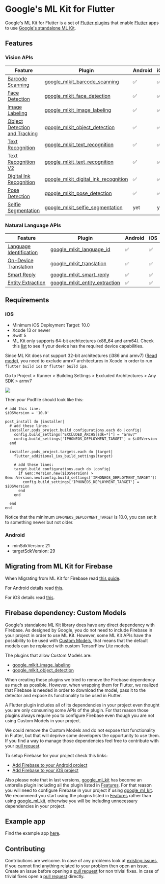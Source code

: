 # Google's ML Kit for Flutter

Google's ML Kit for Flutter is a set of [Flutter plugins](https://flutter.io/platform-plugins/) that enable [Flutter](https://flutter.dev) apps to use [Google's standalone ML Kit](https://developers.google.com/ml-kit).

## Features

### Vision APIs

| Feature                                                                                       | Plugin | Android | iOS |
|-----------------------------------------------------------------------------------------------|--------|---------|-----|
|[Barcode Scanning](https://developers.google.com/ml-kit/vision/barcode-scanning)               | [google\_mlkit\_barcode\_scanning](https://github.com/bharat-biradar/Google-Ml-Kit-plugin/tree/master/packages/google_mlkit_barcode_scanning)                | ✅ | ✅ |
|[Face Detection](https://developers.google.com/ml-kit/vision/face-detection)                   | [google\_mlkit\_face\_detection](https://github.com/bharat-biradar/Google-Ml-Kit-plugin/tree/master/packages/google_mlkit_face_detection)                    | ✅ | ✅ |
|[Image Labeling](https://developers.google.com/ml-kit/vision/image-labeling)                   | [google\_mlkit\_image\_labeling](https://github.com/bharat-biradar/Google-Ml-Kit-plugin/tree/master/packages/google_mlkit_image_labeling)                    | ✅ | ✅ |
|[Object Detection and Tracking](https://developers.google.com/ml-kit/vision/object-detection)  | [google\_mlkit\_object\_detection](https://github.com/bharat-biradar/Google-Ml-Kit-plugin/tree/master/packages/google_mlkit_object_detection)                | ✅ | ✅ |
|[Text Recognition](https://developers.google.com/ml-kit/vision/text-recognition)               | [google\_mlkit\_text\_recognition](https://github.com/bharat-biradar/Google-Ml-Kit-plugin/tree/master/packages/google_mlkit_text_recognition)                | ✅ | ✅ |
|[Text Recognition V2](https://developers.google.com/ml-kit/vision/text-recognition/v2)         | [google\_mlkit\_text\_recognition](https://github.com/bharat-biradar/Google-Ml-Kit-plugin/tree/master/packages/google_mlkit_text_recognition)                | ✅ | ✅ |
|[Digital Ink Recognition](https://developers.google.com/ml-kit/vision/digital-ink-recognition) | [google\_mlkit\_digital\_ink\_recognition](https://github.com/bharat-biradar/Google-Ml-Kit-plugin/tree/master/packages/google_mlkit_digital_ink_recognition) | ✅ | ✅ |
|[Pose Detection](https://developers.google.com/ml-kit/vision/pose-detection)                   | [google\_mlkit\_pose\_detection](https://github.com/bharat-biradar/Google-Ml-Kit-plugin/tree/master/packages/google_mlkit_pose_detection)                    | ✅ | ✅ |
|[Selfie Segmentation](https://developers.google.com/ml-kit/vision/selfie-segmentation)         | [google\_mlkit\_selfie\_segmentation](https://github.com/bharat-biradar/Google-Ml-Kit-plugin/tree/master/packages/google_mlkit_selfie_segmentation)          | yet | yet |

### Natural Language APIs

| Feature                                                                                       | Plugin | Android | iOS |
|-----------------------------------------------------------------------------------------------|--------|---------|-----|
|[Language Identification](https://developers.google.com/ml-kit/language/identification)        | [google\_mlkit\_language\_id](https://github.com/bharat-biradar/Google-Ml-Kit-plugin/tree/master/packages/google_mlkit_language_id)                | ✅ | ✅ |
|[On-Device Translation](https://developers.google.com/ml-kit/language/translation)             | [google\_mlkit\_translation](https://github.com/bharat-biradar/Google-Ml-Kit-plugin/tree/master/packages/google_mlkit_translation)                 | ✅ | ✅ |
|[Smart Reply](https://developers.google.com/ml-kit/language/smart-reply)                       | [google\_mlkit\_smart\_reply](https://github.com/bharat-biradar/Google-Ml-Kit-plugin/tree/master/packages/google_mlkit_smart_reply)                | ✅ | ✅ |
|[Entity Extraction](https://developers.google.com/ml-kit/language/entity-extraction)           | [google\_mlkit\_entity\_extraction](https://github.com/bharat-biradar/Google-Ml-Kit-plugin/tree/master/packages/google_mlkit_entity_extraction)    | ✅ | ✅ |

## Requirements

### iOS

- Minimum iOS Deployment Target: 10.0
- Xcode 13 or newer
- Swift 5
- ML Kit only supports 64-bit architectures (x86_64 and arm64). Check this [list](https://developer.apple.com/support/required-device-capabilities/) to see if your device has the required device capabilities.

Since ML Kit does not support 32-bit architectures (i386 and armv7) ([Read mode](https://developers.google.com/ml-kit/migration/ios)), you need to exclude amrv7 architectures in Xcode in order to run `flutter build ios` or `flutter build ipa`.

Go to Project > Runner > Building Settings > Excluded Architectures > Any SDK > armv7

![](https://github.com/bharat-biradar/Google-Ml-Kit-plugin/blob/master/resources/build_settings_01.png)

Then your Podfile should look like this:

```
# add this line:
$iOSVersion = '10.0'

post_install do |installer|
  # add these lines:
  installer.pods_project.build_configurations.each do |config|
    config.build_settings["EXCLUDED_ARCHS[sdk=*]"] = "armv7"
    config.build_settings['IPHONEOS_DEPLOYMENT_TARGET'] = $iOSVersion
  end
  
  installer.pods_project.targets.each do |target|
    flutter_additional_ios_build_settings(target)
    
    # add these lines:
    target.build_configurations.each do |config|
      if Gem::Version.new($iOSVersion) > Gem::Version.new(config.build_settings['IPHONEOS_DEPLOYMENT_TARGET'])
        config.build_settings['IPHONEOS_DEPLOYMENT_TARGET'] = $iOSVersion
      end
    end
    
  end
end
```

Notice that the minimum `IPHONEOS_DEPLOYMENT_TARGET` is 10.0, you can set it to something newer but not older.

### Android

- minSdkVersion: 21
- targetSdkVersion: 29

## Migrating from ML Kit for Firebase

When Migrating from ML Kit for Firebase read [this guide](https://developers.google.com/ml-kit/migration). 

For Android details read [this](https://developers.google.com/ml-kit/migration/android). 

For iOS details read [this](https://developers.google.com/ml-kit/migration/ios).

## Firebase dependency: Custom Models

Google's standalone ML Kit library does have any direct dependency with Firebase. As designed by Google, you do not need to include Firebase in your project in order to use ML Kit. However, some ML Kit APIs have the possibility to be used with [Custom Models](https://developers.google.com/ml-kit/custom-models), that means that the default models can be replaced with custom TensorFlow Lite models.

The plugins that allow Custom Models are:

- [google\_mlkit\_image\_labeling](https://github.com/bharat-biradar/Google-Ml-Kit-plugin/tree/master/packages/google_mlkit_image_labeling)
- [google\_mlkit\_object\_detection](https://github.com/bharat-biradar/Google-Ml-Kit-plugin/tree/master/packages/google_mlkit_object_detection)

When creating these plugins we tried to remove the Firebase dependency as much as possible. However, when wrapping them for Flutter, we realized that Firebase is needed in order to download the model, pass it to the detector and expose its functionality to be used in Flutter.

A Flutter plugin includes all of its dependencies in your project even thought you are only consuming some APIs of the plugin. For that reason those plugins always require you to configure Firebase even though you are not using Custom Models in your project.

We could remove the Custom Models and do not expose that functionality in Flutter, but that will deprive some developers the opportunity to use them. If you find a way to manage those dependencies feel free to contribute with your [pull request](https://github.com/bharat-biradar/Google-Ml-Kit-plugin/pulls).

To setup Firebase for your project check this links:

- [Add Firebase to your Android project](https://firebase.google.com/docs/android/setup)
- [Add Firebase to your iOS project](https://firebase.google.com/docs/ios/setup)

Also please note that in last versions, [google\_ml\_kit](https://github.com/bharat-biradar/Google-Ml-Kit-plugin/tree/master/packages/google_ml_kit) has become an umbrella plugin including all the plugin listed in [Features](#features). For that reason you will need to configure Firebase in your project if using [google\_ml\_kit](https://github.com/bharat-biradar/Google-Ml-Kit-plugin/tree/master/packages/google_ml_kit). We recommend you start using the plugins listed in [Features](#features) rather than using [google\_ml\_kit](https://github.com/bharat-biradar/Google-Ml-Kit-plugin/tree/master/packages/google_ml_kit), otherwise you will be including unnecessary dependencies in your project.

## Example app

Find the example app [here](https://github.com/bharat-biradar/Google-Ml-Kit-plugin/tree/master/packages/google_ml_kit/example).

## Contributing

Contributions are welcome.
In case of any problems look at [existing issues](https://github.com/bharat-biradar/Google-Ml-Kit-plugin/issues), if you cannot find anything related to your problem then open an issue.
Create an issue before opening a [pull request](https://github.com/bharat-biradar/Google-Ml-Kit-plugin/pulls) for non trivial fixes.
In case of trivial fixes open a [pull request](https://github.com/bharat-biradar/Google-Ml-Kit-plugin/pulls) directly.

